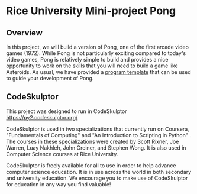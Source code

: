 # Rice University Mini-project Pong

## Overview
In this project, we will build a version of Pong, one of the first arcade video games (1972). While Pong is not particularly exciting compared to today's video games, Pong is relatively simple to build and provides a nice opportunity to work on the skills that you will need to build a game like Asteroids. As usual, we have provided a [program template](http://www.codeskulptor.org/#examples-pong_template.py) that can be used to guide your development of Pong.

## CodeSkulptor
This project was designed to run in CodeSkulptor https://py2.codeskulptor.org/

CodeSkulptor is used in two specializations that currently run on Coursera, "Fundamentals of Computing" and "An Introduction to Scripting in Python" . The courses in these specializations were created by Scott Rixner, Joe Warren, Luay Nakhleh, John Greiner, and Stephen Wong. It is also used in Computer Science courses at Rice University.

CodeSkulptor is freely available for all to use in order to help advance computer science education. It is in use across the world in both secondary and university education. We encourage you to make use of CodeSkulptor for education in any way you find valuable!
